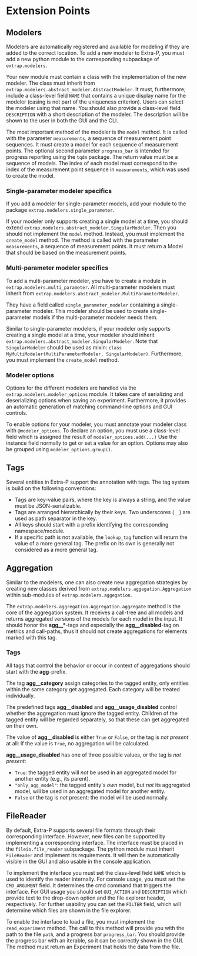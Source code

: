 Extension Points
================

Modelers
--------

Modelers are automatically registered and available for modeling if they are added to the correct location.
To add a new modeler to Extra-P,  you must add a new python module to the corresponding subpackage of `extrap.modelers`. 

Your new module must contain a class with the implementation of the new modeler. The class must inherit
from `extrap.modelers.abstract_modeler.AbstractModeler`. It must, furthermore, include a class-level field `NAME` that
contains a unique display name for the modeler (casing is not part of the uniqueness criterion). Users can select the
modeler using that name. You should also provide a class-level field `DESCRIPTION` with a short description of the
modeler. The description will be shown to the user in both the GUI and the CLI.

The most important method of the modeler is the `model` method. It is called with the parameter `measurements`, a
sequence of measurement point sequences. It must create a model for each sequence of measurement points. The optional
second parameter `progress_bar` is intended for progress reporting using the `tqdm` package. The return value must be a
sequence of models. The index of each model must correspond to the index of the measurement point sequence
in `measurements`, which was used to create the model.

### Single-parameter modeler specifics

If you add a modeler for single-parameter models, add your module to the package `extrap.modelers.single_parameter`.

If your modeler only supports creating a single model at a time, you should extend `extrap.modelers.abstract_modeler.SingularModeler`.
Then you should not implement the `model` method. Instead, you must implement the `create_model` method.
The method is called with the parameter `measurements`, a sequence of measurement points. 
It must return a Model that should be based on the measurement points.

### Multi-parameter modeler specifics

To add a multi-parameter modeler, you have to create a module in `extrap.modelers.multi_parameter`.
All multi-parameter modelers must inherit from `extrap.modelers.abstract_modeler.MultiParameterModeler`.

They have a field called `single_parameter_modeler` containing a single-parameter modeler. 
This modeler should be used to create single-parameter models if the multi-parameter modeler needs them. 

Similar to single-parameter modelers, if your modeler only supports creating a single model at a time, 
your modeler should inherit `extrap.modelers.abstract_modeler.SingularModeler`. 
Note that `SingularModeler` should be used as mixin: `class MyMultiModeler(MultiParameterModeler, SingularModeler)`.
Furthermore, you must implement the `create_model` method.

### Modeler options

Options for the different modelers are handled via the `extrap.modelers.modeler_options` module.
It takes care of serializing and deserializing options when saving an experiment.
Furthermore, it provides an automatic generation of matching command-line options and GUI controls.

To enable options for your modeler, you must annotate your modeler class with `@modeler_options`.
To declare an option, you must use a class-level field which is assigned the result of `modeler_options.add(...)`
Use the instance field normally to get or set a value for an option.
Options may also be grouped using `modeler_options.group()`.

Tags
----

Several entities in Extra-P support the annotation with tags. The tag system is build on the following conventions:

* Tags are key-value pairs, where the key is always a string, and the value must be JSON-serializable.
* Tags are arranged hierarchically by their keys. Two underscores (`__`) are used as path separator in the key. 
* All keys should start with a prefix identifying the corresponding namespace/module.
* If a specific path is not available, the `lookup_tag` function will return the value of a more general tag. 
  The prefix on its own is generally not considered as a more general tag.
  

Aggregation
-----------

Similar to the modelers, one can also create new aggregation strategies by creating new classes derived from 
`extrap.modelers.aggegation.Aggregation` within sub-modules of `extrap.modelers.aggegation`.

The `extrap.modelers.aggregation.Aggregation.aggregate` method is the core of the aggregation system. 
It receives a call-tree and all models and returns aggregated versions of the models for each model in the input.
It should honor the <b>agg__*</b>-tags and especially the **agg__disabled**-tag on 
metrics and call-paths, thus it should not create aggregations for elements marked with this tag.

### Tags

All tags that control the behavior or occur in context of aggregations should start with the __agg__-prefix.

The tag **agg__category** assign categories to the tagged entity, only entities within the same category get aggregated.
Each category will be treated individually.

The predefined tags **agg__disabled** and **agg__usage_disabled** control whether the aggregation must ignore the tagged
entity. Children of the tagged entity will be regarded separately, so that these can get aggregated on their own.

The value of **agg__disabled** is either `True` or `False`, or the tag is _not present_ at all:
If the value is `True`, no aggregation will be calculated.

**agg__usage_disabled** has one of three possible values, or the tag is _not present_:

* `True`: the tagged entity will _not_ be used in an aggregated model for another entity (e.g., its parent).
* `"only_agg_model"`: the tagged entity's _own_ model, but _not_ its aggregated model, will be used in an aggregated
  model for another entity.
* `False` or the tag is _not_ present: the model will be used normally.

FileReader
-----------
By default, Extra-P supports several file formats through their corresponding interface. 
However, new files can be supported by implementing a corresponding interface. The interface must be placed
in the `fileio.file_reader` subpackage. The python module must inherit `FileReader` and implement its requirements.
It will then be automatically visible in the GUI and also usable in the console application.

To implement the interface you must set the class-level field `NAME` which is used to identify 
the reader internally. For console usage, you must set the `CMD_ARGUMENT` field. It determines the cmd command
that triggers the interface. For GUI usage you should set `GUI_ACTION` and `DESCRIPTION` which provide 
text to the drop-down option and the file explorer header, respectively. For further usability you can set the
`FILTER` field, which will determine which files are shown in the file explorer.

To enable the interface to load a file, you must implement the `read_experiment` method. The call to 
this method will provide you with the path to the file `path`, and a progress bar `progress_bar`. You should provide the 
progress bar with an iterable, so it can be correctly shown in the GUI. The method must return an Experiment that holds 
the data from the file.